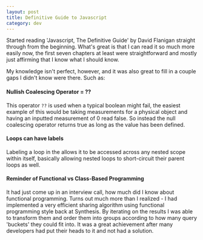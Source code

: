 ```yaml
---
layout: post
title: Definitive Guide to Javascript
category: dev
---
```


Started reading 'Javascript, The Definitive Guide' by David Flanigan straight through from the beginning. What's great is that I can read it so much more easily now, the first seven chapters at least were straightforward and mostly just affirming that I know what I should know. 

My knowledge isn't perfect, however, and it was also great to fill in a couple gaps I didn't know were there. Such as:

#### Nullish Coalescing Operator = ??
This operator `??` is used when a typical boolean might fail, the easiest example of this would be taking measurements for a physical object and having an inputted measurement of 0 read false. So instead the null coalescing operator returns true as long as the value has been defined.

#### Loops can have labels
Labeling a loop in the allows it to be accessed across any nested scope within itself, basically allowing nested loops to short-circuit their parent loops as well.

#### Reminder of Functional vs Class-Based Programming
It had just come up in an interview call, how much did I know about functional programming. Turns out much more than I realized - I had implemented a very efficient sharing algorithm using functional programming style back at Synthesis. By iterating on the results I was able to transform them and order them into groups according to how many query 'buckets' they could fit into. It was a great achievement after many developers had put their heads to it and not had a solution.